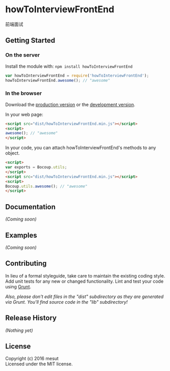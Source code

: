 # howToInterviewFrontEnd

前端面试

## Getting Started
### On the server
Install the module with: `npm install howToInterviewFrontEnd`

```javascript
var howToInterviewFrontEnd = require('howToInterviewFrontEnd');
howToInterviewFrontEnd.awesome(); // "awesome"
```

### In the browser
Download the [production version][min] or the [development version][max].

[min]: https://raw.github.com/tanchongshi/howtoInterviewFrontEnd/master/dist/howToInterviewFrontEnd.min.js
[max]: https://raw.github.com/tanchongshi/howtoInterviewFrontEnd/master/dist/howToInterviewFrontEnd.js

In your web page:

```html
<script src="dist/howToInterviewFrontEnd.min.js"></script>
<script>
awesome(); // "awesome"
</script>
```

In your code, you can attach howToInterviewFrontEnd's methods to any object.

```html
<script>
var exports = Bocoup.utils;
</script>
<script src="dist/howToInterviewFrontEnd.min.js"></script>
<script>
Bocoup.utils.awesome(); // "awesome"
</script>
```

## Documentation
_(Coming soon)_

## Examples
_(Coming soon)_

## Contributing
In lieu of a formal styleguide, take care to maintain the existing coding style. Add unit tests for any new or changed functionality. Lint and test your code using [Grunt](http://gruntjs.com/).

_Also, please don't edit files in the "dist" subdirectory as they are generated via Grunt. You'll find source code in the "lib" subdirectory!_

## Release History
_(Nothing yet)_

## License
Copyright (c) 2016 mesut  
Licensed under the MIT license.
